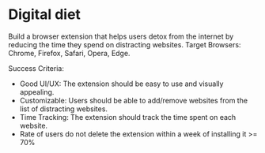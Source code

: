 # Digital diet

Build a browser extension that helps users detox from the internet by reducing the time they spend on distracting websites. Target Browsers: Chrome, Firefox, Safari, Opera, Edge.

Success Criteria:
- Good UI/UX: The extension should be easy to use and visually appealing.
- Customizable: Users should be able to add/remove websites from the list of distracting websites.
- Time Tracking: The extension should track the time spent on each website.
- Rate of users do not delete the extension within a week of installing it >= 70%
